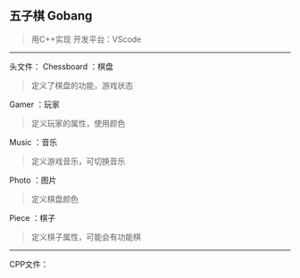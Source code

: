 ## 五子棋 Gobang
>用C++实现
开发平台：VScode
---

头文件：
Chessboard ：棋盘
>定义了棋盘的功能，游戏状态

Gamer         ：玩家
>定义玩家的属性，使用颜色

Music          ：音乐
>定义游戏音乐，可切换音乐

Photo          ：图片
>定义棋盘颜色

Piece           ：棋子
>定义棋子属性，可能会有功能棋

---

CPP文件：

